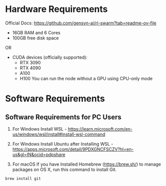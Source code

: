 # Hardware Requirements 

Official Docs: https://github.com/gensyn-ai/rl-swarm?tab=readme-ov-file

- 16GB RAM and 6 Cores
- 100GB free disk space

OR

- CUDA devices (officially supported):
    - RTX 3090
    - RTX 4090
    - A100
    - H100
You can run the node without a GPU using CPU-only mode

# Software Requirements

## Software Requirements for PC Users

1. For Windows Install WSL - https://learn.microsoft.com/en-us/windows/wsl/install#install-wsl-command

2. For Windows Install Ubuntu after Installing WSL - https://apps.microsoft.com/detail/9PDXGNCFSCZV?hl=en-us&gl=IN&ocid=pdpshare

3. For macOS If you have Installed Homebrew (https://brew.sh/) to manage packages on OS X,
run this command to install Git.
```
brew install git
```

